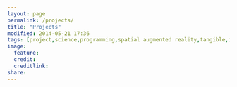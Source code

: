 ```yaml
---
layout: page
permalink: /projects/
title: "Projects"
modified: 2014-05-21 17:36
tags: [project,science,programming,spatial augmented reality,tangible,interfaces]
image:
  feature: 
  credit: 
  creditlink: 
share: 
---
```

